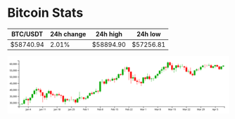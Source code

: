 # Bitcoin Stats

BTC/USDT|24h change|24h high|24h low|
|---|---|---|---|
|$58740.94|2.01%|$58894.90|$57256.81|

<img src="./chart.svg">
